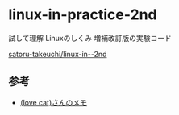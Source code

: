 # linux-in-practice-2nd
試して理解 Linuxのしくみ 増補改訂版の実験コード

[satoru-takeuchi/linux-in--2nd](https://github.com/satoru-takeuchi/linux-in-practice-2nd)

## 参考
- [(love cat)さんのメモ](https://zenn.dev/elvis/scraps/9ddd9a012c1621)